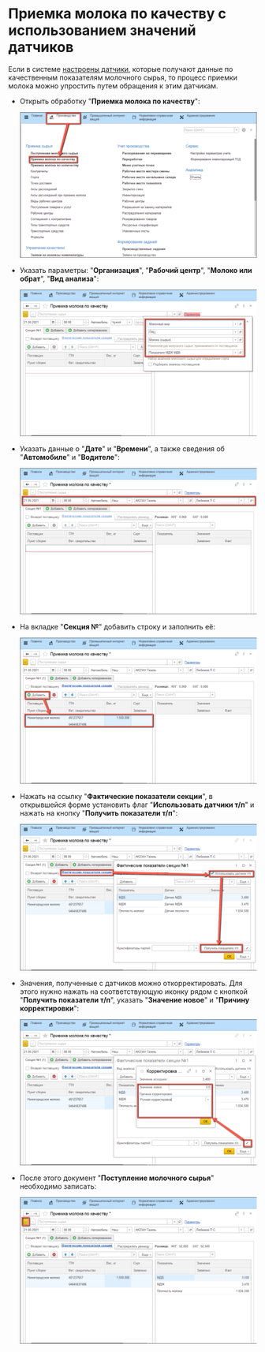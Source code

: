 # Приемка молока по качеству с использованием значений датчиков

Если в системе [настроены датчики](SystemSetting/Sensors.md), которые получают данные по качественным показателям молочного сырья, то процесс приемки молока можно упростить путем обращения к этим датчикам.

- Открыть обработку "**Приемка молока по качеству**":

  ![image-1](../../Cheese/OPCDataExchange/MilkReceiving.assets/image-1.png)

- Указать параметры: "**Организация**", "**Рабочий центр**", "**Молоко или обрат**", "**Вид анализа**":

  ![image-2](../../Cheese/OPCDataExchange/MilkReceiving.assets/image-2.png)

- Указать данные о "**Дате**" и "**Времени**", а также сведения об "**Автомобиле**" и "**Водителе**":

  ![image-3](../../Cheese/OPCDataExchange/MilkReceiving.assets/image-3.png)

- На вкладке "**Секция №**" добавить строку и заполнить её:

  ![image-4](../../Cheese/OPCDataExchange/MilkReceiving.assets/image-4.png)

- Нажать на ссылку "**Фактические показатели секции**", в открывшейся форме установить флаг "**Использовать датчики т/п**" и нажать на кнопку "**Получить показатели т/п**":

  ![image-5](../../Cheese/OPCDataExchange/MilkReceiving.assets/image-5.png)

- Значения, полученные с датчиков можно откорректировать. Для этого нужно нажать на соответствующую иконку рядом с кнопкой "**Получить показатели т/п**", указать "**Значение новое**" и "**Причину корректировки**":

  ![image-6](../../Cheese/OPCDataExchange/MilkReceiving.assets/image-6.png)

- После этого документ "**Поступление молочного сырья**" необходимо записать:

  ![image-7](../../Cheese/OPCDataExchange/MilkReceiving.assets/image-7.png)